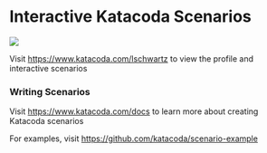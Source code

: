 # Interactive Katacoda Scenarios

[![](http://shields.katacoda.com/katacoda/lschwartz/count.svg)](https://www.katacoda.com/lschwartz "Get your profile on Katacoda.com")

Visit https://www.katacoda.com/lschwartz to view the profile and interactive scenarios

### Writing Scenarios
Visit https://www.katacoda.com/docs to learn more about creating Katacoda scenarios

For examples, visit https://github.com/katacoda/scenario-example
